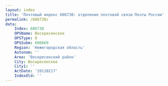 ```yaml
---
layout: index
title: 'Почтовый индекс 606730: отделение почтовой связи Почты России'
permalink: /606730/
data:
    Index: 606730
    OPSName: Воскресенское
    OPSType: О
    OPSSubm: 606669
    Region: 'Нижегородская область'
    Autonom: ''
    Area: 'Воскресенский район'
    City: Воскресенское
    City1: ''
    ActDate: '20110217'
    IndexOld: ''
---
```

